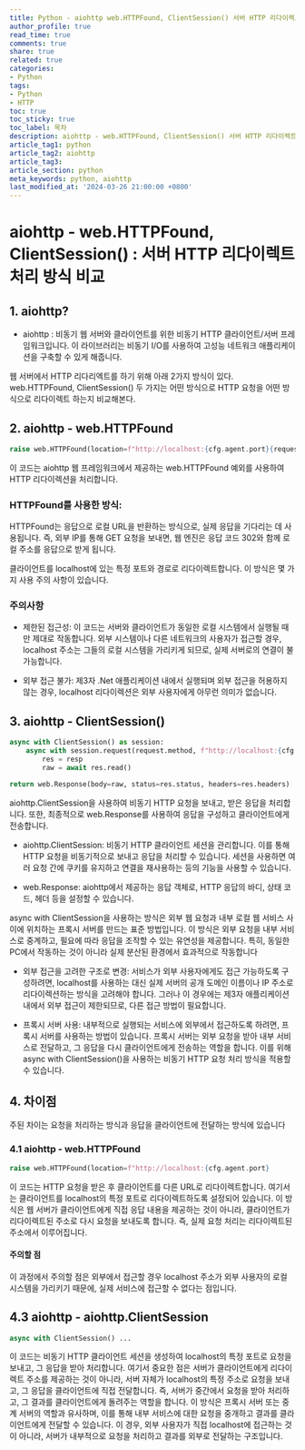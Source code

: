 ```yaml
---
title: Python - aiohttp web.HTTPFound, ClientSession() 서버 HTTP 리다이렉트 처리 방식 비교
author_profile: true
read_time: true
comments: true
share: true
related: true
categories:
- Python
tags:
- Python
- HTTP
toc: true
toc_sticky: true
toc_label: 목차
description: aiohttp - web.HTTPFound, ClientSession() 서버 HTTP 리다이렉트 처리 방식 비교
article_tag1: python
article_tag2: aiohttp
article_tag3: 
article_section: python
meta_keywords: python, aiohttp
last_modified_at: '2024-03-26 21:00:00 +0800'
---
```


# aiohttp - web.HTTPFound, ClientSession() : 서버 HTTP 리다이렉트 처리 방식 비교


## 1. aiohttp?

- aiohttp : 비동기 웹 서버와 클라이언트를 위한 비동기 HTTP 클라이언트/서버 프레임워크입니다. 이 라이브러리는 비동기 I/O를 사용하여 고성능 네트워크 애플리케이션을 구축할 수 있게 해줍니다.

웹 서버에서 HTTP 리다리엑트를 하기 위해 아래 2가지 방식이 있다.
web.HTTPFound, ClientSession() 두 가지는 어떤 방식으로 HTTP 요청을 어떤 방식으로 리다이렉트 하는지 비교해본다.

## 2. aiohttp - web.HTTPFound 

```py
raise web.HTTPFound(location=f"http://localhost:{cfg.agent.port}{request.path_qs}")
```

이 코드는 aiohttp 웹 프레임워크에서 제공하는 web.HTTPFound 예외를 사용하여 HTTP 리다이렉션을 처리합니다. 

### HTTPFound를 사용한 방식:

HTTPFound는 응답으로 로컬 URL을 반환하는 방식으로, 실제 응답을 기다리는 데 사용됩니다. 즉, 외부 IP를 통해 GET 요청을 보내면, 웹 엔진은 응답 코드 302와 함께 로컬 주소를 응답으로 받게 됩니다.

클라이언트를 localhost에 있는 특정 포트와 경로로 리다이렉트합니다. 이 방식은 몇 가지 사용 주의 사항이 있습니다.

### 주의사항

- 제한된 접근성: 이 코드는 서버와 클라이언트가 동일한 로컬 시스템에서 실행될 때만 제대로 작동합니다. 외부 시스템이나 다른 네트워크의 사용자가 접근할 경우, localhost 주소는 그들의 로컬 시스템을 가리키게 되므로, 실제 서버로의 연결이 불가능합니다.

- 외부 접근 불가: 제3자 .Net 애플리케이션 내에서 실행되며 외부 접근을 허용하지 않는 경우, localhost 리다이렉션은 외부 사용자에게 아무런 의미가 없습니다.


## 3. aiohttp - ClientSession()

```py
async with ClientSession() as session:
    async with session.request(request.method, f"http://localhost:{cfg.agent.port}{request.path_qs}") as resp:
        res = resp
        raw = await res.read()

return web.Response(body=raw, status=res.status, headers=res.headers)
```

aiohttp.ClientSession을 사용하여 비동기 HTTP 요청을 보내고, 받은 응답을 처리합니다. 또한, 최종적으로 web.Response를 사용하여 응답을 구성하고 클라이언트에게 전송합니다.

- aiohttp.ClientSession: 비동기 HTTP 클라이언트 세션을 관리합니다. 이를 통해 HTTP 요청을 비동기적으로 보내고 응답을 처리할 수 있습니다. 세션을 사용하면 여러 요청 간에 쿠키를 유지하고 연결을 재사용하는 등의 기능을 사용할 수 있습니다.

- web.Response: aiohttp에서 제공하는 응답 객체로, HTTP 응답의 바디, 상태 코드, 헤더 등을 설정할 수 있습니다.


async with ClientSession을 사용하는 방식은 외부 웹 요청과 내부 로컬 웹 서비스 사이에 위치하는 프록시 서버를 만드는 표준 방법입니다. 이 방식은 외부 요청을 내부 서비스로 중계하고, 필요에 따라 응답을 조작할 수 있는 유연성을 제공합니다. 특히, 동일한 PC에서 작동하는 것이 아니라 실제 분산된 환경에서 효과적으로 작동합니다

- 외부 접근을 고려한 구조로 변경: 서비스가 외부 사용자에게도 접근 가능하도록 구성하려면, localhost를 사용하는 대신 실제 서버의 공개 도메인 이름이나 IP 주소로 리다이렉션하는 방식을 고려해야 합니다. 그러나 이 경우에는 제3자 애플리케이션 내에서 외부 접근이 제한되므로, 다른 접근 방법이 필요합니다.

- 프록시 서버 사용: 내부적으로 실행되는 서비스에 외부에서 접근하도록 하려면, 프록시 서버를 사용하는 방법이 있습니다. 프록시 서버는 외부 요청을 받아 내부 서비스로 전달하고, 그 응답을 다시 클라이언트에게 전송하는 역할을 합니다. 이를 위해 async with ClientSession()을 사용하는 비동기 HTTP 요청 처리 방식을 적용할 수 있습니다.


## 4. 차이점

주된 차이는 요청을 처리하는 방식과 응답을 클라이언트에 전달하는 방식에 있습니다

### 4.1 aiohttp - web.HTTPFound 

```py
raise web.HTTPFound(location=f"http://localhost:{cfg.agent.port}
```

이 코드는 HTTP 요청을 받은 후 클라이언트를 다른 URL로 리다이렉트합니다. 여기서는 클라이언트를 localhost의 특정 포트로 리다이렉트하도록 설정되어 있습니다. 이 방식은 웹 서버가 클라이언트에게 직접 응답 내용을 제공하는 것이 아니라, 클라이언트가 리다이렉트된 주소로 다시 요청을 보내도록 합니다. 즉, 실제 요청 처리는 리다이렉트된 주소에서 이루어집니다.

#### 주의할 점 

이 과정에서 주의할 점은 외부에서 접근할 경우 localhost 주소가 외부 사용자의 로컬 시스템을 가리키기 때문에, 실제 서비스에 접근할 수 없다는 점입니다.

## 4.3 aiohttp - aiohttp.ClientSession

```py
async with ClientSession() ...
```

이 코드는 비동기 HTTP 클라이언트 세션을 생성하여 localhost의 특정 포트로 요청을 보내고, 그 응답을 받아 처리합니다.
여기서 중요한 점은 서버가 클라이언트에게 리다이렉트 주소를 제공하는 것이 아니라, 서버 자체가 localhost의 특정 주소로 요청을 보내고, 그 응답을 클라이언트에 직접 전달합니다. 즉, 서버가 중간에서 요청을 받아 처리하고, 그 결과를 클라이언트에게 돌려주는 역할을 합니다.
이 방식은 프록시 서버 또는 중계 서버의 역할과 유사하며, 이를 통해 내부 서비스에 대한 요청을 중개하고 결과를 클라이언트에게 전달할 수 있습니다. 이 경우, 외부 사용자가 직접 localhost에 접근하는 것이 아니라, 서버가 내부적으로 요청을 처리하고 결과를 외부로 전달하는 구조입니다.